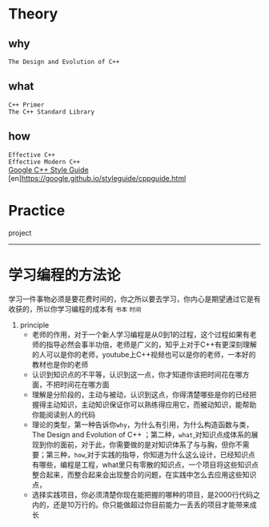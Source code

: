 # Theory
## why
`The Design and Evolution of C++`  

## what
`C++ Primer`  
`The C++ Standard Library`  

## how
`Effective C++`  
`Effective Modern C++`  
[Google C++ Style Guide](https://zh-google-styleguide.readthedocs.io/en/latest/google-cpp-styleguide/) 
[en]https://google.github.io/styleguide/cppguide.html

# Practice
project

---
# 学习编程的方法论

学习一件事物必须是要花费时间的，你之所以要去学习，你内心是期望通过它是有收获的，所以你学习编程的成本有
`书本` `时间`
1. principle
   - 老师的作用，对于一个新人学习编程是从0到1的过程，这个过程如果有老师的指导必然会事半功倍，老师是广义的，知乎上对于C++有更深刻理解的人可以是你的老师，youtube上C++视频也可以是你的老师，一本好的教材也是你的老师
   - 认识到知识点的不平等，认识到这一点，你才知道你该把时间花在哪方面，不把时间花在哪方面
   - 理解是分阶段的，主动与被动，认识到这点，你得清楚哪些是你的已经把握得主动知识，主动知识保证你可以熟练得应用它，而被动知识，能帮助你能阅读别人的代码
   - 理论的类型，第一种告诉你`why`，为什么有引用，为什么构造函数与类，The Design and Evolution of C++ ；第二种，`what`,对知识点成体系的展现到你的面前，对于此，你需要做的是对知识体系了与与胸，但你不需要；第三种，`how`,对于实践的指导，你知道为什么这么设计，已经知识点有哪些，编程是工程，what里只有零散的知识点，一个项目将这些知识点整合起来，而整合起来会出现整合的问题，在实践中怎么去应用这些知识点，
   - 选择实践项目，你必须清楚你现在能把握的哪种的项目，是2000行代码之内的，还是10万行的。你只能做超过你目前能力一丢丢的项目才能带来成长
   

